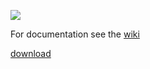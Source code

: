 ![](http://etc.ucla.edu/wp-content/uploads/2014/09/title.jpg)

For documentation see the [wiki](https://github.com/mariegsaldana/Roman-City-Ruleset/wiki)

[download](https://github.com/mariegsaldana/Roman-City-Ruleset/archive/master.zip)
